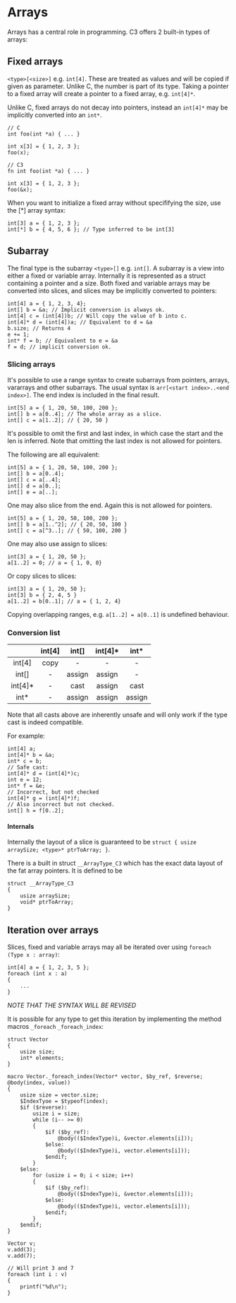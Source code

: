 # Arrays

Arrays has a central role in programming. C3 offers 2 built-in types of arrays:

## Fixed arrays

`<type>[<size>]` e.g. `int[4]`. These are treated as values and will be copied if given as parameter. Unlike C, the number is part of its type. Taking a pointer to a fixed array will create a pointer to a fixed array, e.g. `int[4]*`. 

Unlike C, fixed arrays do not decay into pointers, instead an `int[4]*` may be implicitly converted into an `int*`.

```
// C
int foo(int *a) { ... }

int x[3] = { 1, 2, 3 };
foo(x);

// C3
fn int foo(int *a) { ... }

int x[3] = { 1, 2, 3 };
foo(&x);
```

When you want to initialize a fixed array without specififying the size, use the [*] array syntax:

```
int[3] a = { 1, 2, 3 };
int[*] b = { 4, 5, 6 }; // Type inferred to be int[3]
```


## Subarray

The final type is the subarray `<type>[]`  e.g. `int[]`. A subarray is a view into either a fixed or variable array. Internally it is represented as a struct containing a pointer and a size. Both fixed and variable arrays may be converted into slices, and slices may be implicitly converted to pointers:
    
```
int[4] a = { 1, 2, 3, 4};
int[] b = &a; // Implicit conversion is always ok.
int[4] c = (int[4])b; // Will copy the value of b into c.
int[4]* d = (int[4])a; // Equivalent to d = &a
b.size; // Returns 4
e += 1;
int* f = b; // Equivalent to e = &a
f = d; // implicit conversion ok.
```

### Slicing arrays

It's possible to use a range syntax to create subarrays from pointers, arrays, vararrays and other subarrays. The usual syntax is `arr[<start index>..<end index>]`. The end index is included in the final result.
    
```
int[5] a = { 1, 20, 50, 100, 200 };
int[] b = a[0..4]; // The whole array as a slice.
int[] c = a[1..2]; // { 20, 50 }
```

It's possible to omit the first and last index, in which case the start and the len is inferred. Note that omitting the last index is not allowed for pointers.

The following are all equivalent:

```
int[5] a = { 1, 20, 50, 100, 200 };
int[] b = a[0..4];
int[] c = a[..4];
int[] d = a[0..];
int[] e = a[..];
```

One may also slice from the end. Again this is not allowed for pointers.

```
int[5] a = { 1, 20, 50, 100, 200 };
int[] b = a[1..^2]; // { 20, 50, 100 }
int[] c = a[^3..]; // { 50, 100, 200 }
```

One may also use assign to slices:

```
int[3] a = { 1, 20, 50 };
a[1..2] = 0; // a = { 1, 0, 0}
```

Or copy slices to slices:

```
int[3] a = { 1, 20, 50 };
int[3] b = { 2, 4, 5 }
a[1..2] = b[0..1]; // a = { 1, 2, 4}
```

Copying overlapping ranges, e.g. `a[1..2] = a[0..1]` is undefined behaviour.

    
### Conversion list

| | int[4] | int[] | int[4]* | int* |
|:-:|:-:|:-:|:-:|:-:|
| int[4] | copy | - | - | - |
| int[] | - | assign | assign | - |
| int[4]* | - | cast | assign | cast |
| int* | - | assign | assign | assign |

Note that all casts above are inherently unsafe and will only work if the type cast is indeed compatible.

For example:

```
int[4] a;
int[4]* b = &a;
int* c = b;
// Safe cast:
int[4]* d = (int[4]*)c; 
int e = 12;
int* f = &e;
// Incorrect, but not checked
int[4]* g = (int[4]*)f;
// Also incorrect but not checked.
int[] h = f[0..2];
```


#### Internals

Internally the layout of a slice is guaranteed to be `struct { usize arraySize; <type>* ptrToArray; }`.

There is a built in struct `__ArrayType_C3` which has the exact data layout of the fat array pointers. It is defined to be

```
struct __ArrayType_C3 
{ 
    usize arraySize;
    void* ptrToArray;
}
```

## Iteration over arrays

Slices, fixed and variable arrays may all be iterated over using `foreach (Type x : array)`:

```
int[4] a = { 1, 2, 3, 5 };
foreach (int x : a)
{
    ...
}
```

_NOTE THAT THE SYNTAX WILL BE REVISED_

It is possible for any type to get this iteration by implementing the method macros `_foreach` `_foreach_index`:

```
struct Vector
{
    usize size;
    int* elements;
}

macro Vector._foreach_index(Vector* vector, $by_ref, $reverse; @body(index, value))
{
    usize size = vector.size;
    $IndexTyoe = $typeof(index);
    $if ($reverse):
        usize i = size;
        while (i-- >= 0)
        {
            $if ($by_ref):
                @body(($IndexType)i, &vector.elements[i]));
            $else:
                @body(($IndexType)i, vector.elements[i]));
            $endif;    
        }
    $else:
        for (usize i = 0; i < size; i++)
        {
            $if ($by_ref):
                @body(($IndexType)i, &vector.elements[i]));
            $else:
                @body(($IndexType)i, vector.elements[i]));
            $endif;    
        }
    $endif;    
}

Vector v;
v.add(3);
v.add(7);

// Will print 3 and 7
foreach (int i : v)
{
    printf("%d\n");
}
```
